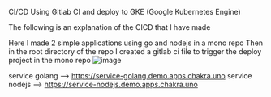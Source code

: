 CI/CD Using Gitlab CI and deploy to GKE (Google Kubernetes Engine)

The following is an explanation of the CICD that I have made

Here I made 2 simple applications using go and nodejs in a mono repo 
Then in the root directory of the repo I created a gitlab ci file to trigger the deploy project in the mono repo
![image](https://user-images.githubusercontent.com/59553495/198085748-85d378c7-db75-499e-8ae8-d7e909acd640.png)




service golang --> https://service-golang.demo.apps.chakra.uno
service nodejs --> https://service-nodejs.demo.apps.chakra.uno


